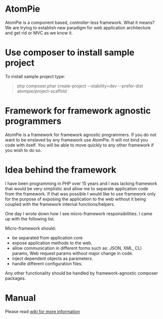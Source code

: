 AtomPie
========

AtomPie is a component based, controller-less framework. What it means?
We are trying to establish new paradigm for web application architecture and 
get rid or MVC as we know it. 

Use composer to install sample project
======================================

To install sample project type:

> php composer.phar create-project --stability=dev --prefer-dist atompie/project-scaffold

Framework for framework agnostic programmers
============================================

AtomPie is a framework for framework agnostic programmers. If you do not 
want to be enslaved by any framework use AtomPie. It will not bind you code
with itself. You will be able to move quickly to any other framework if 
you wish to do so.  

Idea behind the framework
=========================

I have been programming in PHP over 15 years and I was lacking framework that
would be very simplistic and allow me to separate application code from 
the framework. If that was possible I would like to use framework only for the
purpose of exposing the application to the web without it being coupled with the
framework internal functions/helpers. 

One day I wrote down how I see micro-framework responsibilities. 
I came up with the following list.

Micro-framework should:

 * be separated from application core
 * expose application methods to the web.
 * allow communication in different forms such as: JSON, XML, CLI params, Web request params 
   without major change in code.
 * inject dependent objects as parameters.
 * handle different configuration files.

Any other functionality should be handled by framework-agnostic composer 
packages.

# Manual

Please read [wiki for more information](https://github.com/atompie/framework/wiki)

